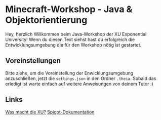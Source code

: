 # Minecraft-Workshop - Java & Objektorientierung

Hey, herzlich Willkommen beim Java-Workshop der XU Exponential University! Wenn du diesen Text siehst hast du erfolgreich die Entwicklungsumgebung die für den Workshop nötig ist gestartet. 

## Voreinstellungen 

Bitte ziehe, um die Voreinstellung der Enwicklungsumgebung anzuschließen, jetzt die `settings.json` in den Ordner `.theia`. Sobald das erledigt ist warte einfach auf weitere Anweisungen von deinem Tutor :)

## Links

[Was macht die XU?](https://xu-university.com/)
[Spigot-Dokumentation](https://hub.spigotmc.org/javadocs/spigot/overview-summary.html)

